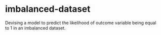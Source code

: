 # imbalanced-dataset

Devising a model to predict the likelihood of outcome variable being equal to 1 in an imbalanced dataset.
